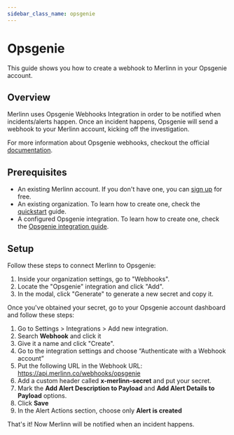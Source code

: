 ```yaml
---
sidebar_class_name: opsgenie
---
```


# Opsgenie

This guide shows you how to create a webhook to Merlinn in your Opsgenie account.

## Overview

Merlinn uses Opsgenie Webhooks Integration in order to be notified when incidents/alerts happen. Once an incident happens, Opsgenie will send a webhook to your Merlinn account, kicking off the investigation.

For more information about Opsgenie webhooks, checkout the official [documentation](https://support.atlassian.com/opsgenie/docs/integrate-opsgenie-with-webhook/).

## Prerequisites

- An existing Merlinn account. If you don't have one, you can [sign up](https://app.merlinn.co/) for free.
- An existing organization. To learn how to create one, check the [quickstart](../02-Quickstart.md) guide.
- A configured Opsgenie integration. To learn how to create one, check the [Opsgenie integration guide](../03-Integrations/04-Opsgenie.md).

## Setup

Follow these steps to connect Merlinn to Opsgenie:

1. Inside your organization settings, go to "Webhooks".
2. Locate the "Opsgenie" integration and click "Add".
3. In the modal, click "Generate" to generate a new secret and copy it.

Once you've obtained your secret, go to your Opsgenie account dashboard and follow these steps:

1. Go to Settings > Integrations > Add new integration.
2. Search **Webhook** and click it
3. Give it a name and click "Create".
4. Go to the integration settings and choose “Authenticate with a Webhook account”
5. Put the following URL in the Webhook URL: https://api.merlinn.co/webhooks/opsgenie
6. Add a custom header called **x-merlinn-secret** and put your secret.
7. Mark the **Add Alert Description to Payload** and **Add Alert Details to Payload** options.
8. Click **Save**
9. In the Alert Actions section, choose only **Alert is created**

That's it! Now Merlinn will be notified when an incident happens.
